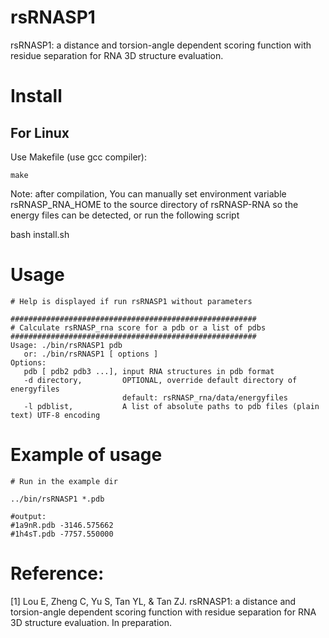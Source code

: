 

# rsRNASP1
rsRNASP1: a distance and torsion-angle dependent scoring function with residue separation for RNA 3D structure evaluation.


# Install

## For Linux

Use Makefile (use gcc compiler):

```
make
```


Note: after compilation, You can manually set environment variable rsRNASP_RNA_HOME to the source directory of rsRNASP-RNA so the energy files can be detected, or run the following script 

bash install.sh 


# Usage

```
# Help is displayed if run rsRNASP1 without parameters

#######################################################
# Calculate rsRNASP_rna score for a pdb or a list of pdbs
#######################################################
Usage: ./bin/rsRNASP1 pdb 
   or: ./bin/rsRNASP1 [ options ] 
Options:
   pdb [ pdb2 pdb3 ...], input RNA structures in pdb format
   -d directory,         OPTIONAL, override default directory of energyfiles
                         default: rsRNASP_rna/data/energyfiles
   -l pdblist,           A list of absolute paths to pdb files (plain text) UTF-8 encoding

```


# Example of usage

```
# Run in the example dir

../bin/rsRNASP1 *.pdb

#output:
#1a9nR.pdb -3146.575662
#1h4sT.pdb -7757.550000

```




# Reference:
[1] Lou E, Zheng C, Yu S, Tan YL, & Tan ZJ. rsRNASP1: a distance and torsion-angle dependent scoring function with residue separation for RNA 3D structure evaluation. In preparation.


